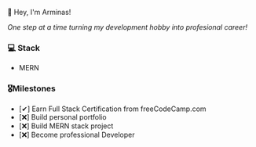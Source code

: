 👋 Hey, I'm Arminas!

*One step at a time turning my development hobby into profesional career!*

### 💻 Stack 
- MERN

### 🎖Milestones
  
  - [✔] Earn Full Stack Certification from freeCodeCamp.com
  - [❌] Build personal portfolio
  - [❌] Build MERN stack project
  - [❌] Become professional Developer

